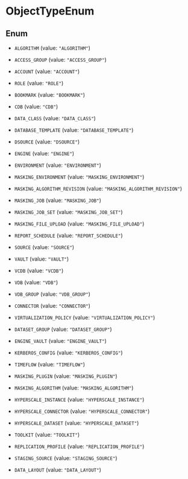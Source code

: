 

# ObjectTypeEnum

## Enum


* `ALGORITHM` (value: `"ALGORITHM"`)

* `ACCESS_GROUP` (value: `"ACCESS_GROUP"`)

* `ACCOUNT` (value: `"ACCOUNT"`)

* `ROLE` (value: `"ROLE"`)

* `BOOKMARK` (value: `"BOOKMARK"`)

* `CDB` (value: `"CDB"`)

* `DATA_CLASS` (value: `"DATA_CLASS"`)

* `DATABASE_TEMPLATE` (value: `"DATABASE_TEMPLATE"`)

* `DSOURCE` (value: `"DSOURCE"`)

* `ENGINE` (value: `"ENGINE"`)

* `ENVIRONMENT` (value: `"ENVIRONMENT"`)

* `MASKING_ENVIRONMENT` (value: `"MASKING_ENVIRONMENT"`)

* `MASKING_ALGORITHM_REVISION` (value: `"MASKING_ALGORITHM_REVISION"`)

* `MASKING_JOB` (value: `"MASKING_JOB"`)

* `MASKING_JOB_SET` (value: `"MASKING_JOB_SET"`)

* `MASKING_FILE_UPLOAD` (value: `"MASKING_FILE_UPLOAD"`)

* `REPORT_SCHEDULE` (value: `"REPORT_SCHEDULE"`)

* `SOURCE` (value: `"SOURCE"`)

* `VAULT` (value: `"VAULT"`)

* `VCDB` (value: `"VCDB"`)

* `VDB` (value: `"VDB"`)

* `VDB_GROUP` (value: `"VDB_GROUP"`)

* `CONNECTOR` (value: `"CONNECTOR"`)

* `VIRTUALIZATION_POLICY` (value: `"VIRTUALIZATION_POLICY"`)

* `DATASET_GROUP` (value: `"DATASET_GROUP"`)

* `ENGINE_VAULT` (value: `"ENGINE_VAULT"`)

* `KERBEROS_CONFIG` (value: `"KERBEROS_CONFIG"`)

* `TIMEFLOW` (value: `"TIMEFLOW"`)

* `MASKING_PLUGIN` (value: `"MASKING_PLUGIN"`)

* `MASKING_ALGORITHM` (value: `"MASKING_ALGORITHM"`)

* `HYPERSCALE_INSTANCE` (value: `"HYPERSCALE_INSTANCE"`)

* `HYPERSCALE_CONNECTOR` (value: `"HYPERSCALE_CONNECTOR"`)

* `HYPERSCALE_DATASET` (value: `"HYPERSCALE_DATASET"`)

* `TOOLKIT` (value: `"TOOLKIT"`)

* `REPLICATION_PROFILE` (value: `"REPLICATION_PROFILE"`)

* `STAGING_SOURCE` (value: `"STAGING_SOURCE"`)

* `DATA_LAYOUT` (value: `"DATA_LAYOUT"`)



